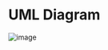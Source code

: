 # UML Diagram

![image](https://user-images.githubusercontent.com/67853629/169344411-668e343f-a41f-4ec0-87d8-e160ba899d4c.png)
